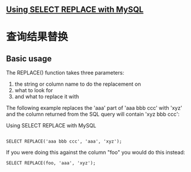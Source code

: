 ## [Using SELECT REPLACE with MySQL](https://www.electrictoolbox.com/mysql-select-replace/)

# 查询结果替换

## Basic usage

The REPLACE() function takes three parameters:

1. the string or column name to do the replacement on
2. what to look for
3. and what to replace it with

The following example replaces the 'aaa' part of 'aaa bbb ccc' with 'xyz' and 
the column returned from the SQL query will contain 'xyz bbb ccc':

Using SELECT REPLACE with MySQL

```mysql

SELECT REPLACE('aaa bbb ccc', 'aaa', 'xyz');
```

If you were doing this against the column "foo" you would do this instead:

```mysql
SELECT REPLACE(foo, 'aaa', 'xyz');
```
